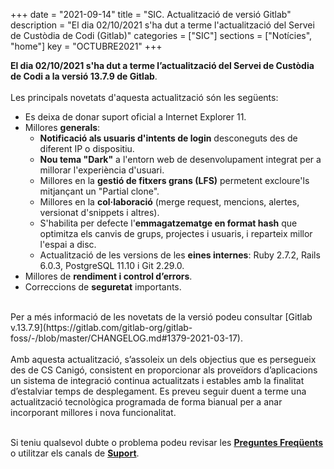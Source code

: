 +++
date        = "2021-09-14"
title       = "SIC. Actualització de versió Gitlab"
description = "El dia 02/10/2021 s'ha dut a terme l'actualització del Servei de Custòdia de Codi (Gitlab)"
categories  = ["SIC"]
sections    = ["Notícies", "home"]
key         = "OCTUBRE2021"
+++

**El dia 02/10/2021 s'ha dut a terme l’actualització del Servei de Custòdia de Codi a la versió 13.7.9 de Gitlab**.
<br>
<br>
Les principals novetats d'aquesta actualització són les següents:
<br>

* Es deixa de donar suport oficial a Internet Explorer 11.
* Millores **generals**:
    * **Notificació als usuaris d'intents de login** desconeguts des de diferent IP o dispositiu.
    * **Nou tema "Dark"** a l'entorn web de desenvolupament integrat per a millorar l'experiència d'usuari.
	* Millores en la **gestió de fitxers grans (LFS)** permetent excloure'ls mitjançant un "Partial clone".
	* Millores en la **col·laboració** (merge request, mencions, alertes, versionat d'snippets i altres).
	* S'habilita per defecte l'**emmagatzematge en format hash** que optimitza els canvis de grups, projectes i usuaris, i reparteix millor l'espai a disc.
    * Actualització de les versions de les **eines internes**: Ruby 2.7.2, Rails 6.0.3, PostgreSQL 11.10 i Git 2.29.0.
* Millores de **rendiment i control d’errors**.
* Correccions de **seguretat** importants.

<br>
Per a més informació de les novetats de la versió podeu consultar [Gitlab v.13.7.9](https://gitlab.com/gitlab-org/gitlab-foss/-/blob/master/CHANGELOG.md#1379-2021-03-17).
<br>
<br>
Amb aquesta actualització, s’assoleix un dels objectius que es persegueix des de CS Canigó, consistent en proporcionar als
proveïdors d’aplicacions un sistema de integració continua actualitzats i estables amb la finalitat d’estalviar temps de desplegament.
Es preveu seguir duent a terme una actualització tecnològica programada de forma bianual per a anar incorporant
millores i nova funcionalitat.
<br>
<br>

Si teniu qualsevol dubte o problema podeu revisar les [**Preguntes Freqüents**](/sic/faq) o utilitzar els canals de [**Suport**](/sic/suport).